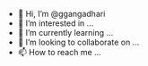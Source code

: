 - 👋 Hi, I’m @ggangadhari
- 👀 I’m interested in ...
- 🌱 I’m currently learning ...
- 💞️ I’m looking to collaborate on ...
- 📫 How to reach me ...

<!---
ggangadhari/ggangadhari is a ✨ special ✨ repository because its `README.md` (this file) appears on your GitHub profile.
You can click the Preview link to take a look at your changes.
--->
